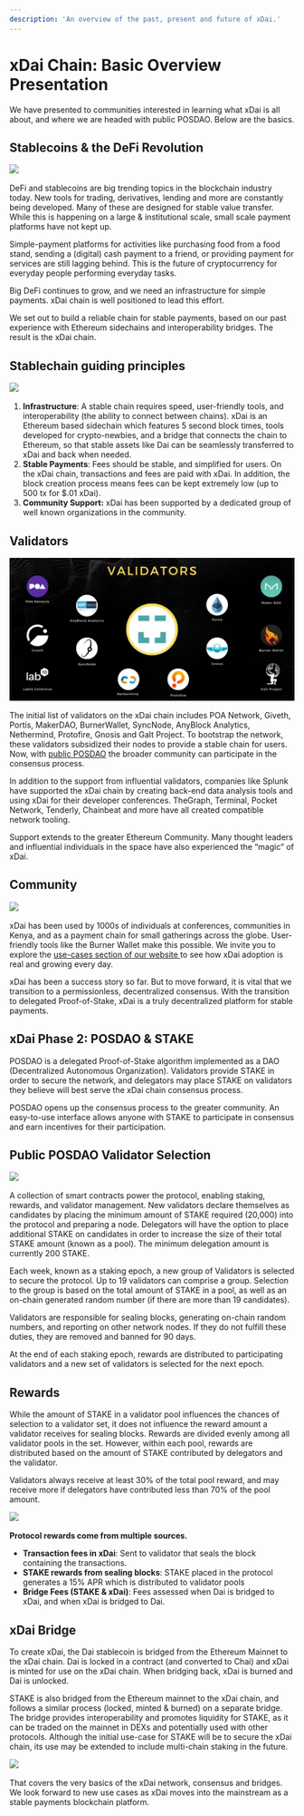 ```yaml
---
description: 'An overview of the past, present and future of xDai.'
---
```


# xDai Chain: Basic Overview Presentation

We have presented to communities interested in learning what xDai is all about, and where we are headed with public POSDAO. Below are the basics.

## Stablecoins & the DeFi Revolution

![](https://lh4.googleusercontent.com/5ddbhzDl3xzkEs08lPIkwdjMZQIuzIEwXYmgpo0GkQVSlVCh2SQaZDz4VW6fyNINsHiPIZzi3ZJln9CrhYEuIX5H20g0Rus0WBRJ9QtYfkHeFjJxLZkkb-YmVCPIeA8LawtLTh5g)

DeFi and stablecoins are big trending topics in the blockchain industry today. New tools for trading, derivatives, lending and more are constantly being developed. Many of these are designed for stable value transfer. While this is happening on a large & institutional scale, small scale payment platforms have not kept up.

Simple-payment platforms for activities like purchasing food from a food stand, sending a \(digital\) cash payment to a friend, or providing payment for services are still lagging behind.  This is the future of cryptocurrency for everyday people performing everyday tasks.

Big DeFi continues to grow, and we need an infrastructure for simple payments.  xDai chain is well positioned to lead this effort.

We set out to build a reliable chain for stable payments, based on our past experience with Ethereum sidechains and interoperability bridges. The result is the xDai chain.

## Stablechain guiding principles 

![](https://lh3.googleusercontent.com/sQpGS7d7TffvcLE6xjzzviq-ZyR-gKGzKQxVSvk2rIj6Mq8iOmXwW4t3vYnD3snQiORjwrPRqaTbmmHPdht9LHqPtZr-78f3d5B1dHxhwlFCy2Mla9fGmotAPYnNcF8hgRc1RodP)

1. **Infrastructure**:  A stable chain requires speed, user-friendly tools, and interoperability \(the ability to connect between chains\). xDai is an Ethereum based sidechain which features 5 second block times, tools developed for crypto-newbies, and a bridge that connects the chain to Ethereum, so that stable assets like Dai can be seamlessly transferred to xDai and back when needed. 
2. **Stable Payments**: Fees should be stable, and simplified for users. On the xDai chain, transactions and fees are paid with xDai. In addition, the block creation process means fees can be kept extremely low \(up to 500 tx for $.01 xDai\). 
3. **Community Support:** xDai has been supported by a dedicated group of well known organizations in the community. 

## Validators

![](../../../.gitbook/assets/photo_2020-09-07-12.05.42.jpeg)

The initial list of validators on the xDai chain includes POA Network, Giveth, Portis, MakerDAO, BurnerWallet, SyncNode, AnyBlock Analytics, Nethermind, Protofire, Gnosis and Galt Project. To bootstrap the network, these validators subsidized their nodes to provide a stable chain for users. Now, with [public POSDAO](../project-updates/public-posdao-announcement.md) the broader community can participate in the consensus process.

In addition to the support from influential validators, companies like Splunk have supported the xDai chain by creating back-end data analysis tools and using xDai for their developer conferences. TheGraph, Terminal, Pocket Network, Tenderly, Chainbeat and more have all created compatible network tooling.

Support extends to the greater Ethereum Community. Many thought leaders and influential individuals in the space have also experienced the “magic” of xDai.

## Community

![](https://lh6.googleusercontent.com/3K7xQCMKW8wctHOQ_fY8Dyn9KUuRJXGSN0ItYANKzTZUwxZcwovNok2nDasr917t-F4bL01yItD77n1g9xqQYxNgCsaY6jpnOGW6aSHXgqqY6CoKW65niQp15tvTPpkMRl7RrnFm)

xDai has been used by 1000s of individuals at conferences, communities in Kenya, and as a payment chain for small gatherings across the globe. User-friendly tools like the Burner Wallet make this possible. We invite you to explore the [use-cases section of our website ](../../use-cases/)to see how xDai adoption is real and growing every day. 

xDai has been a success story so far. But to move forward, it is vital that we transition to a permissionless, decentralized consensus. With the transition to delegated Proof-of-Stake, xDai is a truly decentralized platform for stable payments.

## xDai Phase 2: POSDAO & STAKE

POSDAO is a delegated Proof-of-Stake algorithm implemented as a DAO \(Decentralized Autonomous Organization\). Validators provide STAKE in order to secure the network, and delegators may place STAKE on validators they believe will best serve the xDai chain consensus process. 

POSDAO opens up the consensus process to the greater community. An easy-to-use interface allows anyone with STAKE to participate in consensus and earn incentives for their participation. 

## Public POSDAO Validator Selection

![](https://lh6.googleusercontent.com/KZ03UYK99IENZj_TH1Knc6huKj87iIP26-1FCyAMH5SYWsm5zNHEko7H2Khmb1lprE0wMDN4f6l2bwAOsn_2dsKdxar4l_VG9xJK7qMMXQUMy01bWi_hNQDeohL1Rp-DZNhQ5_xq)

A collection of smart contracts power the protocol, enabling staking, rewards, and validator management. New validators declare themselves as candidates by placing the minimum amount of STAKE required \(20,000\) into the protocol and preparing a node. Delegators will have the option to place additional STAKE on candidates in order to increase the size of their total STAKE amount \(known as a pool\). The minimum delegation amount is currently 200 STAKE.

Each week, known as a staking epoch, a new group of Validators is selected to secure the protocol. Up to 19 validators can comprise a group. Selection to the group is based on the total amount of STAKE in a pool, as well as an on-chain generated random number \(if there are more than 19 candidates\). 

Validators are responsible for sealing blocks, generating on-chain random numbers, and reporting on other network nodes. If they do not fulfill these duties, they are removed and banned for 90 days. 

At the end of each staking epoch, rewards are distributed to participating validators and a new set of validators is selected for the next epoch.

## Rewards

While the amount of STAKE in a validator pool influences the chances of selection to a validator set, it does not influence the reward amount a validator receives for sealing blocks. Rewards are divided evenly among all validator pools in the set. However, within each pool, rewards are distributed based on the amount of STAKE contributed by delegators and the validator.  
  
Validators always receive at least 30% of the total pool reward, and may receive more if delegators have contributed less than 70% of the pool amount.  


![](https://lh6.googleusercontent.com/X9xY1DX3-toNNPr2Hx5vuP1DNDnpe5DSXNqGKihmleG-s3hxBWQVIKbqNRxMHbgy7fU_sr9XASqocVyfH8QG0mU3d-4GcZS9hfrgorCLNoxRaTjscdo9lE9CABD_IBx71jEAtGt9)

**Protocol rewards come from multiple sources.** 

* **Transaction fees in xDai**: Sent to validator that seals the block containing the transactions.
* **STAKE rewards from sealing blocks**: STAKE placed in the protocol generates a 15% APR which is distributed to validator pools
* **Bridge Fees \(STAKE & xDai\)**: Fees assessed when Dai is bridged to xDai, and when xDai is bridged to Dai. 

## xDai Bridge

To create xDai, the Dai stablecoin is bridged from the Ethereum Mainnet to the xDai chain. Dai is locked in a contract \(and converted to Chai\) and xDai is minted for use on the xDai chain. When bridging back, xDai is burned and Dai is unlocked.

STAKE is also bridged from the Ethereum mainnet to the xDai chain, and follows a similar process \(locked, minted & burned\) on a separate bridge. The bridge provides interoperability and promotes liquidity for STAKE, as it can be traded on the mainnet in DEXs and potentially used with other protocols.  Although the initial use-case for STAKE will be to secure the xDai chain, its use may be extended to include multi-chain staking in the future.

![](https://lh3.googleusercontent.com/xNvmQT7okbzHlUNN0tnj99-JUEY3sZLykbb62oA4-NcaMRo5aQl-ZSXxUe18PaFUUPkDWOLMCVmJpux_WtFzF3wjvJvBxytLapJFlrAcVYyIyg20IbsXYikXI1e4-sgMdDUMJ7nZ)

That covers the very basics of the xDai network, consensus and bridges. We look forward to new use cases as xDai moves into the mainstream as a stable payments blockchain platform.   


